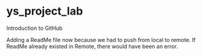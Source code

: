 # ys_project_lab
Introduction to GitHub

Adding a ReadMe file now because we had to push from local to remote.
If ReadMe already existed in Remote, there would have been an error.
